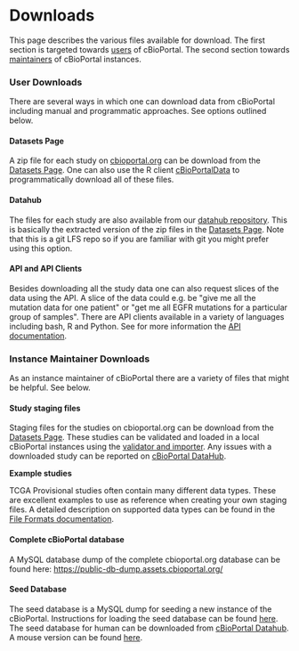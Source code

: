 # Downloads

This page describes the various files available for download. The first section is targeted towards [users](Downloads.md#user-downloads) of cBioPortal. The second section towards [maintainers](Downloads.md#instance-maintainer-downloads) of cBioPortal instances.

### User Downloads

There are several ways in which one can download data from cBioPortal including manual and programmatic approaches. See options outlined below.

#### Datasets Page

A zip file for each study on [cbioportal.org](https://www.cbioportal.org) can be download from the [Datasets Page](https://www.cbioportal.org/datasets). One can also use the R client [cBioPortalData](/API-and-API-Clients.md#r-client) to programmatically download all of these files.

#### Datahub

The files for each study are also available from our [datahub repository](https://github.com/cBioPortal/datahub). This is basically the extracted version of the zip files in the [Datasets Page](https://www.cbioportal.org/datasets). Note that this is a git LFS repo so if you are familiar with git you might prefer using this option.

#### API and API Clients

Besides downloading all the study data one can also request slices of the data using the API. A slice of the data could e.g. be "give me all the mutation data for one patient" or "get me all EGFR mutations for a particular group of samples". There are API clients available in a variety of languages including bash, R and Python. See for more information the [API documentation](/API-and-API-Clients.md#api-and-api-clients).

### Instance Maintainer Downloads

As an instance maintainer of cBioPortal there are a variety of files that might be helpful. See below.

#### Study staging files

Staging files for the studies on cbioportal.org can be download from the [Datasets Page](https://www.cbioportal.org/datasets). These studies can be validated and loaded in a local cBioPortal instances using the [validator and importer](Data-Loading.md). Any issues with a downloaded study can be reported on [cBioPortal DataHub](https://github.com/cBioPortal/datahub/).

**Example studies**

TCGA Provisional studies often contain many different data types. These are excellent examples to use as reference when creating your own staging files. A detailed description on supported data types can be found in the [File Formats documentation](/File-Formats.md).

#### Complete cBioPortal database

A MySQL database dump of the complete cbioportal.org database can be found here: https://public-db-dump.assets.cbioportal.org/

#### Seed Database

The seed database is a MySQL dump for seeding a new instance of the cBioPortal. Instructions for loading the seed database can be found [here](/deployment/deploy-without-docker/Import-the-Seed-Database.md). The seed database for human can be downloaded from [cBioPortal Datahub](https://github.com/cBioPortal/datahub/tree/master/seedDB). A mouse version can be found [here](https://github.com/cBioPortal/datahub/tree/master/seedDB\_mouse).
